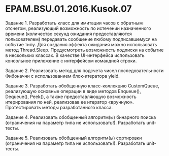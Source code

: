 # EPAM.BSU.01.2016.Kusok.07
Задание 1. Разработать класс для имитации часов с обратным отсчетом, реализующий возможность по истечении назначенного времени (количество секунд ожидания предоставляются пользователем) передавать сообщение любому подписавшемуся на событие типу. Для создания эффекта ожидания можно использовать метод Thread.Sleep. Предусмотреть возможность подписки на событие в нескольких классах. В качестве UI-интерфейса использовать консольное приложение с интерфейсом командной строки.

Задание 2. Реализовать метод для подсчета чисел последовательности Фибоначчи с использованием блок-итератора yield.

Задание 3. Разработать обобщенную класс-коллекцию CustomQueue, реализующую основные операции в виде методов Enqueue(), Dequeue(), Peek(), а также предоставляющую возможность итерирования по ней, реализовав ее итератор «вручную». Протестировать методы разработанного класса.

Задание 4. Реализовать обобщенный алгоритм(ы) бинарного поиска (ограничения на параметр типа не использовать!). Разработать unit-тесты. 

Задание 5. Реализовать обобщенный алгоритм(ы) сортировки (ограничения на параметр типа не использовать!). Разработать unit-тесты.
